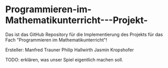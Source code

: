 # Programmieren-im-Mathematikunterricht---Projekt-
Das ist das GitHub Repository für die Implementierung des Projekts für das Fach "Programmieren im Mathematikunterricht"!

Ersteller:
Manfred Trauner 
Philip Hallwirth
Jasmin Kropshofer


TODO: erklären, was unser Spiel eigentlich machen soll.